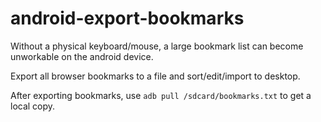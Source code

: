 android-export-bookmarks
========================

Without a physical keyboard/mouse, a large bookmark list can become unworkable on the android device.

Export all browser bookmarks to a file and sort/edit/import to desktop.

After exporting bookmarks, use `adb pull /sdcard/bookmarks.txt` to get a local copy.
